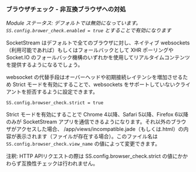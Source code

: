 ### ブラウザチェック - 非互換ブラウザへの対処

_Module ステータス: デフォルトでは無効になっています。`SS.config.brower_check.enabled = true` とすることで有効になります_

SocketStream はデフォルトで全てのブラウザに対し、ネイティブ websockets （利用可能であれば）もしくはフォールバックとして XHR ポーリングや Socket.IO のフォールバック機構のいずれかを使用してリアルタイムコンテンツを提供するようになるでしょう。

websocket の代替手段はオーバーヘッドや初期接続レイテンシを増加させるため Strict モードを有効にすることで、websockets をサポートしていないクライアントを拒否するように設定できます。

``` coffee-script
SS.config.browser_check.strict = true
```
    
Strict モードを有効にすることで Chrome 4以降、Safari 5以降、Firefox 6以降のみが SocketStream アプリを通信できるようになります。それ以外のブラウザがアクセスした場合、 /app/views/incompatible.jade（もしくは.html）の内容が表示されます（ファイルが存在する場合）。このファイル名は `SS.config.browser_check.view_name` の値によって変更できます。

注釈: HTTP APIリクエストの際は SS.config.browser_check.strict の値にかかわらず互換性チェックは行われません。
